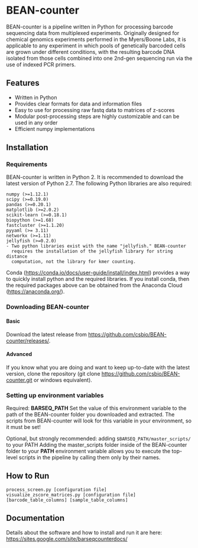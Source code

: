 # **BEAN-counter**

BEAN-counter is a pipeline written in Python for processing barcode sequencing data from multiplexed experiments. Originally designed for chemical genomics experiments performed in the Myers/Boone Labs, it is applicable to any experiment in which pools of genetically barcoded cells are grown under different conditions, with the resulting barcode DNA isolated from those cells combined into one 2nd-gen sequencing run via the use of indexed PCR primers.

## Features
- Written in Python
- Provides clear formats for data and information files
- Easy to use for processing raw fastq data to matrices of z-scores
- Modular post-processing steps are highly customizable and can be used in any order
- Efficient numpy implementations

## Installation

### Requirements

BEAN-counter is written in Python 2. It is recommended to download the latest version of Python 2.7. The following Python libraries are also required:

    numpy (>=1.12.1)
    scipy (>=0.19.0)
    pandas (>=0.20.1)
    matplotlib (>=2.0.2)
    scikit-learn (>=0.18.1)
    biopython (>=1.68)
    fastcluster (>=1.1.20)
    pyyaml (>= 3.11)
    networkx (>=1.11)
    jellyfish (>=0.2.0)
    - Two python libraries exist with the name "jellyfish." BEAN-counter
      requires the installation of the jellyfish library for string distance
      computation, not the library for kmer counting.

Conda (https://conda.io/docs/user-guide/install/index.html) provides a way to
quickly install python and the required libraries. If you install conda, then
the required packages above can be obtained from the Anaconda Cloud
(https://anaconda.org/).

### Downloading BEAN-counter

#### Basic

Download the latest release from https://github.com/csbio/BEAN-counter/releases/.

#### Advanced

If you know what you are doing and want to keep up-to-date with the latest version, clone the repository (git clone https://github.com/csbio/BEAN-counter.git or windows equivalent).

### Setting up environment variables

Required: **BARSEQ_PATH**
Set the value of this environment variable to the path of the BEAN-counter folder you downloaded and extracted. The scripts from BEAN-counter will look for this variable in your environment, so it must be set!

Optional, but strongly recommended: adding `$BARSEQ_PATH/master_scripts/` to your PATH
Adding the master_scripts folder inside of the BEAN-counter folder to your **PATH** environment variable allows you to execute the top-level scripts in the pipeline by calling them only by their names.

## How to Run
```
process_screen.py [configuration file]
visualize_zscore_matrices.py [configuration file] [barcode_table_columns] [sample_table_columns]
```

## Documentation
Details about the software and how to install and run it are here:
https://sites.google.com/site/barseqcounterdocs/

